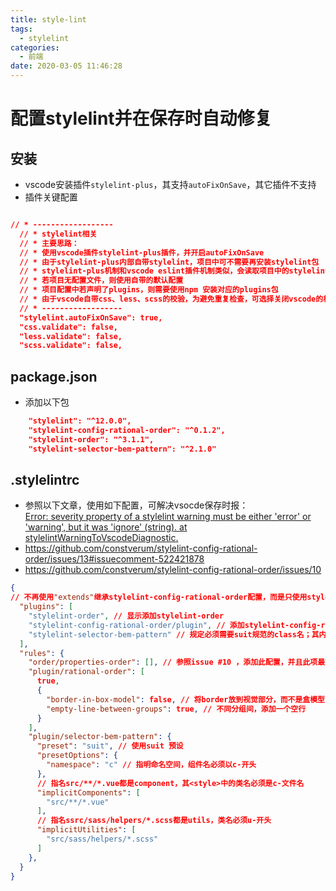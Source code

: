 ```yaml
---
title: style-lint
tags:
  - stylelint
categories:
  - 前端
date: 2020-03-05 11:46:28
---
```


#  配置stylelint并在保存时自动修复

## 安装

- vscode安装插件`stylelint-plus`，其支持`autoFixOnSave`，其它插件不支持
- 插件关键配置
```json

// * ------------------
  // * stylelint相关
  // * 主要思路：
  // * 使用vscode插件stylelint-plus插件，并开启autoFixOnSave
  // * 由于stylelint-plus内部自带stylelint，项目中可不需要再安装stylelint包
  // * stylelint-plus机制和vscode eslint插件机制类似，会读取项目中的stylelint配置文件
  // * 若项目无配置文件，则使用自带的默认配置
  // * 项目配置中若声明了plugins，则需要使用npm 安装对应的plugins包
  // * 由于vscode自带css、less、scss的校验，为避免重复检查，可选择关闭vscode的校验
  // * ------------------
  "stylelint.autoFixOnSave": true,
  "css.validate": false,
  "less.validate": false,
  "scss.validate": false,
```

## package.json
- 添加以下包

```json
    "stylelint": "^12.0.0",
    "stylelint-config-rational-order": "^0.1.2",
    "stylelint-order": "^3.1.1",
    "stylelint-selector-bem-pattern": "^2.1.0"
```

## .stylelintrc
- 参照以下文章，使用如下配置，可解决vsocde保存时报：[Error: severity property of a stylelint warning must be either 'error' or 'warning', but it was 'ignore' (string). at stylelintWarningToVscodeDiagnostic.](https://github.com/constverum/stylelint-config-rational-order/issues/16)
- https://github.com/constverum/stylelint-config-rational-order/issues/13#issuecomment-522421878
- https://github.com/constverum/stylelint-config-rational-order/issues/10

```json
{
// 不再使用"extends"继承stylelint-config-rational-order配置，而是只使用stylelint-config-rational-order/plugin
  "plugins": [
    "stylelint-order", // 显示添加stylelint-order
    "stylelint-config-rational-order/plugin", // 添加stylelint-config-rational-order/plugin
    "stylelint-selector-bem-pattern" // 规定必须需要suit规范的class名；其内部使用了https://github.com/postcss/postcss-bem-linter插件，不再默认用suit 规范(postcss-bem-linter插件默认使用suit css规范)，所以使用suit规范，需要手动指定preset
  ],
  "rules": {
    "order/properties-order": [], // 参照issue #10 ，添加此配置，并且此项最好在rules首位
    "plugin/rational-order": [
      true,
      {
        "border-in-box-model": false, // 将border放到视觉部分，而不是盒模型
        "empty-line-between-groups": true, // 不同分组间，添加一个空行     
      }
    ],
    "plugin/selector-bem-pattern": {
      "preset": "suit", // 使用suit 预设
      "presetOptions": {
        "namespace": "c" // 指明命名空间，组件名必须以c-开头
      },
      // 指名src/**/*.vue都是component，其<style>中的类名必须是c-文件名
      "implicitComponents": [
        "src/**/*.vue"
      ],
      // 指名ssrc/sass/helpers/*.scss都是utils，类名必须u-开头
      "implicitUtilities": [
        "src/sass/helpers/*.scss"
      ]
    },
  }
}
```